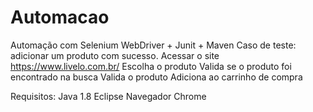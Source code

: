 # Automacao
Automação com Selenium WebDriver + Junit + Maven
Caso de teste: adicionar um produto com sucesso.
Acessar o site https://www.livelo.com.br/
Escolha o produto 
Valida se o produto foi encontrado na busca
Valida o produto 
Adiciona ao carrinho de compra

Requisitos:
Java 1.8
Eclipse
Navegador Chrome

